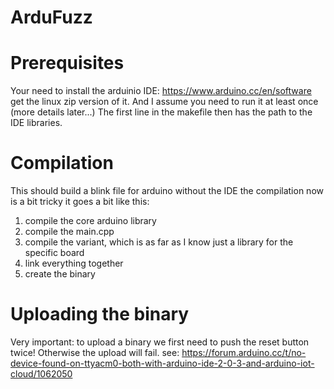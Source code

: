 # ArduFuzz
# Prerequisites
Your need to install the arduinio IDE: 
https://www.arduino.cc/en/software
get the linux zip version of it. And I assume you need to run it at least once (more details later...)
The first line in the makefile then has the path to the IDE libraries. 

# Compilation
This should build a blink file for arduino without the IDE the compilation now is a bit tricky it goes a bit like this:
1. compile the core arduino library
1. compile the main.cpp
1. compile the variant, which is as far as I know just a library for the specific board
1. link everything together
1. create the binary 

# Uploading the binary
Very important: to upload a binary we first need to push the reset button twice!
Otherwise the upload will fail. 
see: https://forum.arduino.cc/t/no-device-found-on-ttyacm0-both-with-arduino-ide-2-0-3-and-arduino-iot-cloud/1062050
